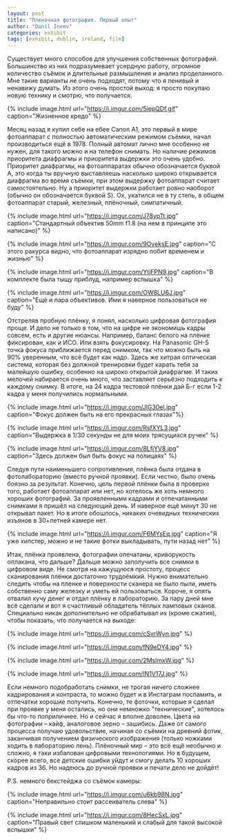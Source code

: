 ```yaml
---
layout: post
title: "Пленочная фотография. Первый опыт"
author: "Danil Ineev"
categories: exhibit
tags: [exhibit, dublin, ireland, film]
---
```


Существует много способов для улучшения собственных фотографий. Большинство из них подразумевает усердную работу, огромное количество съёмок и длительные размышления и анализ проделанного. Мне такие варианты не очень подходят, потому что я ленивый и ненавижу думать. Из этого очень простой выход: я просто покупаю новую технику и смотрю, что получается.

{% include image.html url="https://i.imgur.com/5iepQDf.gif" caption="Жизненное кредо" %}

Месяц назад я купил себе на ебее Canon A1, это первый в мире фотоаппарат с полностью автоматическим режимом съёмки, начал производиться ещё в 1978. Полный автомат лично мне особенно не нужен, для такого можно и на телефон снимать. Но наличие режимов приоритета диафрагмы и приоритета выдержки это очень удобно. Приоритет диафрагмы, на фотоаппаратах обычно обозначается буквой A, это когда ты вручную выставляешь насколько широко открывается диафрагма во время съёмки, при этом выдержку фотоаппарат считает самостоятельно. Ну а приоритет выдержки работает ровно наоборот (обычно он обозначается буквой S). Ох, укатился не в ту степь, в общем фотоаппарат старый, железный, плёночный, симпатичный.

{% include image.html url="https://i.imgur.com/J78ypTt.jpg" caption="Стандартный объектив 50mm f1.8 (на нем в принципе это написано)" %}

{% include image.html url="https://i.imgur.com/9OveksE.jpg" caption="С этого ракурса видно, что фотоаппарат изрядно побит временем и жизнью" %}

{% include image.html url="https://i.imgur.com/YtjFPN9.jpg" caption="В комплекте была тыщу приблуд, например вспышка" %}

{% include image.html url="https://i.imgur.com/OW8LU6J.jpg" caption="Ещё и пара объективов. Ими я наверное пользоваться не буду" %}

Отстреляв пробную плёнку, я понял, насколько цифровая фотография проще. И дело не только в том, что на цифре не экономишь кадры совсем, есть и другие нюансы. Например, баланс белого на плёнке фиксирован, как и ИСО. Или взять фокусировку. На Panasonic GH-5 точка фокуса приближается перед снимком, так что можно быть на 90% уверенным, что всё будет как надо. Здесь же хитрая оптическая система, которая без должной тренировки будет карать тебя за малейшую ошибку, особенно на широко открытой диафрагме. И таких мелочей набирается очень много, что заставляет серьёзно подходить к каждому снимку. В итоге, на 24 кадра тестовой плёнки дай Б-г если 1-2 кадра у меня получились нормальными.

{% include image.html url="https://i.imgur.com/JlG30el.jpg" caption="Фокус должен быть на его прекрасных глазах"%} 

{% include image.html url="https://i.imgur.com/RsfXYL3.jpg" caption="Выдержка в 1/30 секунды не для моих трясущихся ручек" %}

{% include image.html url="https://i.imgur.com/8LfjYV8.jpg" caption="Здесь должен был быть фокус на полицаях" %}

Следуя пути наименьшего сопротивления, плёнка была отдана в фотолабораторию (вместо ручной проявки). Если честно, было очень боязно за результат. Конечно, цель первой плёнки была в проверке того, работает фотоаппарат или нет, но хотелось же хоть немного хороших фотографий. За проявленными кадрами и отпечатанными снимками я пришёл на следующий день. И наверное ещё минут 30 не открывал пакет. Но в итоге обошлось, никаких очевидных технических изъянов в 30+летней камере нет.

{% include image.html url="https://i.imgur.com/F6MYsEq.jpg" caption="Я уже хипстер, можно и не такие фотки выкладывать, пути назад нет" %}

Итак, плёнка проявлена, фотографии опечатаны, криворукость оплакана, что дальше? Дальше можно заполучить все снимки в цифровом виде. Не смотря на кажущуюся простоту, процесс сканирования плёнки достаточно трудоёмкий. Нужно внимательно следить чтобы на пленке и поверхности сканера не было пыли, иметь собственно саму железку и уметь ей пользоваться. Короче, я опять отвалил кучу денег и отдал плёнку в лабораторию. За пару дней мне всё сделали и вот я счастливый обладатель тёплых ламповых сканов. Специально никак дополнительно не обрабатывал их (кроме сжатия), чтобы показать, что получается на выходе:

{% include image.html url="https://i.imgur.com/cSvrWyn.jpg" %}

{% include image.html url="https://i.imgur.com/fN9eDY4.jpg" %}

{% include image.html url="https://i.imgur.com/2MslmxW.jpg" %}

{% include image.html url="https://i.imgur.com/IN1V17J.jpg" %}

Если немного подобработать снимки, не трогая ничего сложнее кадрирования и контраста, то можно будет и в Инстаграм поспамить, и отпечатки хорошие получить. Конечно, те фоточки, которые я сделал при проявке у меня остались, но они немножко "технические", хотелось бы что-то поприличнее. Но и сейчас я вполне доволен. Цвета на фотографии – кайф, аналоговое зерно – зашибись. Даже от самого процесса получаю удовольствие, начиная со съёмки на древний фотик, заканчивая получением физического изображения (только ножками ходить в лабораторию лень). Плёночный мир – это всё ещё необычно и сложно, я таки избалован цифровыми технологиями. Но в будущем, скорее всего, все детские ошибки уйдут и смогу делать 10 хороших кадров из 36. Но надеюсь до ручной проявки и печати дело не дойдёт!

P.S. немного бекстейджа со съёмок камеры:

{% include image.html url="https://i.imgur.com/u6kb98N.jpg" caption="Неправильно стоит рассеиватель слева" %}

{% include image.html url="https://i.imgur.com/8HecSxL.jpg" caption="Правый свет слишком маленький и слабый для такой высокой вспышки" %}

